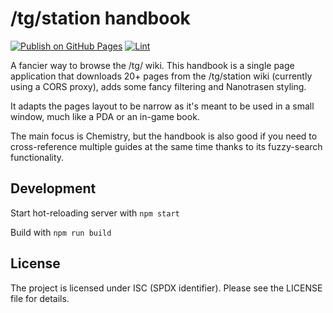 # /tg/station handbook

[![Publish on GitHub Pages](https://github.com/Hamcha/tghandbook/actions/workflows/publish.yml/badge.svg)](https://github.com/Hamcha/tghandbook/actions/workflows/publish.yml) [![Lint](https://github.com/Hamcha/tghandbook/actions/workflows/lint.yml/badge.svg)](https://github.com/Hamcha/tghandbook/actions/workflows/lint.yml)

A fancier way to browse the /tg/ wiki. This handbook is a single page application that downloads 20+ pages from the /tg/station wiki (currently using a CORS proxy), adds some fancy filtering and Nanotrasen styling.

It adapts the pages layout to be narrow as it's meant to be used in a small window, much like a PDA or an in-game book.

The main focus is Chemistry, but the handbook is also good if you need to cross-reference multiple guides at the same time thanks to its fuzzy-search functionality.

## Development

Start hot-reloading server with `npm start`

Build with `npm run build`

## License

The project is licensed under ISC (SPDX identifier). Please see the LICENSE file for details.
